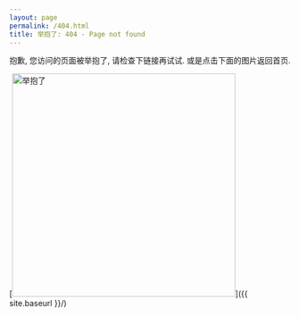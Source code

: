 ```yaml
---
layout: page
permalink: /404.html
title: 举抱了: 404 - Page not found
---
```


抱歉, 您访问的页面被举抱了, 请检查下链接再试试. 或是点击下面的图片返回首页.

[<img src="https://i.ibb.co/mFrxYpH/2019-10-02-Fa-mom-02.jpg" alt="举抱了" border="0" style="width:400px;margin-left:auto;margin-right:auto;display:inline-block;">]({{ site.baseurl }}/)

